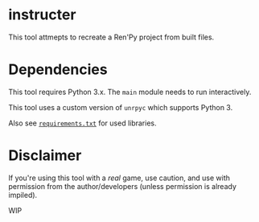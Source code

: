 # instructer

This tool attmepts to recreate a Ren'Py project from built files.

# Dependencies

This tool requires Python 3.x. The `main` module needs to run interactively. 

This tool uses a custom version of `unrpyc` which supports Python 3.

Also see [`requirements.txt`](requirements.txt) for used libraries.

# Disclaimer

If you're using this tool with a *real* game, use caution, and use with permission from the author/developers
(unless permission is already impiled).

WIP
